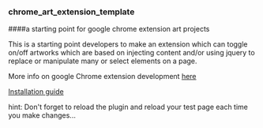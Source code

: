 ### chrome_art_extension_template
####a starting point for google chrome extension art projects

This is a starting point developers to make an extension which can toggle on/off artworks which are based on injecting content and/or using jquery to replace or manipulate many or select elements on a page.

More info on google Chrome extension development [here](https://developer.chrome.com/extensions)

[Installation guide](https://developer.chrome.com/extensions/getstarted#unpacked)

hint: Don't forget to reload the plugin and reload your test page each time you make changes...




